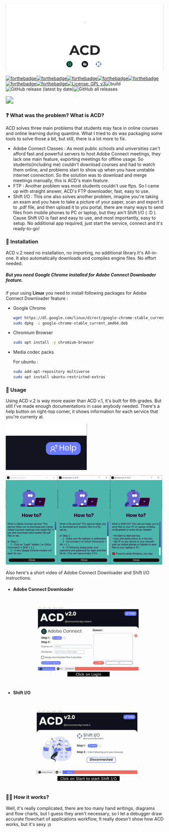 <img src="cover.gif" />



[![forthebadge](https://forthebadge.com/images/badges/made-with-crayons.svg)](https://forthebadge.com)[![forthebadge](https://forthebadge.com/images/badges/made-with-python.svg)](https://forthebadge.com)[![forthebadge](https://forthebadge.com/images/badges/made-with-c-plus-plus.svg)](https://forthebadge.com)[![forthebadge](https://forthebadge.com/images/badges/made-with-javascript.svg)](https://forthebadge.com)[![forthebadge](https://forthebadge.com/images/badges/makes-people-smile.svg)](https://forthebadge.com) [![forthebadge](https://forthebadge.com/images/badges/reading-6th-grade-level.svg)](https://forthebadge.com)[![forthebadge](https://forthebadge.com/images/badges/works-on-my-machine.svg)](https://forthebadge.com)[![License: GPL v3](https://img.shields.io/badge/License-GPLv3-blue.svg)](https://www.gnu.org/licenses/gpl-3.0)![build](https://img.shields.io/badge/Build-passing-green)![GitHub release (latest by date)](https://img.shields.io/github/v/release/soroushamdg/acd?style=for-the-badge)![GitHub all releases](https://img.shields.io/github/downloads/soroushamdg/acd/total?color=red&logo=github&style=for-the-badge)



[<img src="https://img.shields.io/badge/Download-Latest%20Version-blue?style=for-the-badge&logo=github" style="zoom: 150%;align:center;">](https://github.com/soroushamdg/acd/releases/latest)



### ❓ What was the problem? What is ACD?

ACD solves three main problems that students may face in online courses and online learning during quantine. What I tried to do was packaging some tools to solve those a bit, but still, there is a lot more to fix.

- Adobe Connect Classes : As most public schools and universities can't afford fast and powerful servers to host Adobe Connect meetings, they lack one main feature, exporting meetings for offline usage. So students(including me) couldn't download courses and had to watch them online, and problems start to show up when you have unstable internet connection. So the solution was to download and merge meetings manually, this is ACD's main feature.
- FTP : Another problem was most students couldn't use ftps. So I came up with straight answer, ACD's FTP downloader, fast, easy to use.
- Shift I/O : This one also solves another problem, imagine you're taking an exam and you have to take a picture of your paper, scan and export it to .pdf file, and then upload it to you portal, there are many ways to send files from mobile phones to PC or laptop, but they ain't Shift I/O ( :D ). Cause Shift I/O is fast and easy to use, and most importantly, easy to setup. No additional app required, just start the service, connect and it's ready-to-go!

### 🔨 Installation 

ACD v.2 need no installation, no importing, no additional library.It's All-in-one. It also automatically downloads and compiles engine files. No effort needed.

##### But you need Google Chrome installed for Adobe Connect Downloader feature.

if your using **Linux** you need to install following packages for Adobe Connect Downloader feature :

- Google Chrome

  ```bash
  wget https://dl.google.com/linux/direct/google-chrome-stable_current_amd64.deb
  sudo dpkg -i google-chrome-stable_current_amd64.deb
  ```

  

- Chromium Browser

  ```bash
  sudo apt install -y chromium-browser
  ```

- Media codec packs

  For ubuntu : 

  ```bash
  sudo add-apt-repository multiverse
  sudo apt install ubuntu-restricted-extras
  ```



### 👻 Usage

Using ACD v.2 is way more easier than ACD v.1, it's built for 6th grades. But still I've made enough documentations in case anybody needed. There's a help button on right-top corner, it shows information for each service that you're currenty at.



<img src="help_button" alt="image-20201118184025258" />



<img src="howto_ac" alt="image-20201118184213685" style="max-width: 33%;" /><img src="howto_ftp" alt="image-20201118184230754" style="max-width: 33%;" /><img src="howto_shiftio" alt="image-20201118184257842" style="max-width: 33%;" />



Also here's a short video of Adobe Connect Downloader and Shift I/O instructions.

- #### Adobe Connect Downloader

  <img src="ac-tutorial-low.gif" alt="ac-tutorial-low (2)" style="zoom:150%;" />

- #### Shift I/O

  <img src="acd-shiftio-tutorial-low.gif" alt="acd-shiftio-tutorial-low" style="zoom:150%;" />



### 👨‍🏫 How it works?

Well, it's really complicated, there are too many hand writings, diagrams and flow charts, but I guess they aren't necessary, so I let a debugger draw accurate flowchart of applications workflow, It really doesn't show how ACD works, but it's sexy :p 
